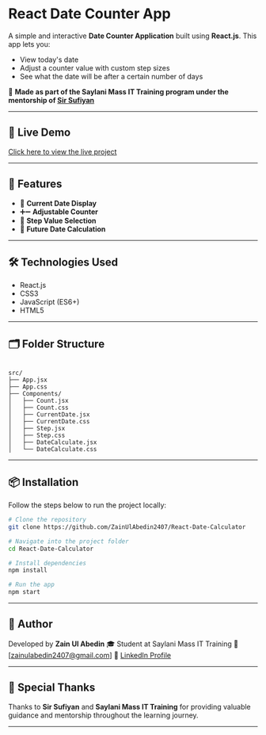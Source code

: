 # React Date Counter App

A simple and interactive **Date Counter Application** built using **React.js**. This app lets you:

- View today's date
- Adjust a counter value with custom step sizes
- See what the date will be after a certain number of days

🎯 **Made as part of the Saylani Mass IT Training program under the mentorship of [Sir Sufiyan](https://www.linkedin.com/in/innosufiyan/)**

---

## 🚀 Live Demo

[Click here to view the live project](https://react-date-calculator.vercel.app/)  

---

## 🧩 Features

- 📅 **Current Date Display**
- ➕➖ **Adjustable Counter**
- 🔢 **Step Value Selection**
- 📆 **Future Date Calculation**

---

## 🛠️ Technologies Used

- React.js
- CSS3
- JavaScript (ES6+)
- HTML5

---

## 🗂️ Folder Structure

```

src/
├── App.jsx
├── App.css
├── Components/
│   ├── Count.jsx
│   ├── Count.css
│   ├── CurrentDate.jsx
│   ├── CurrentDate.css
│   ├── Step.jsx
│   ├── Step.css
│   ├── DateCalculate.jsx
│   └── DateCalculate.css

````

---

## 📦 Installation

Follow the steps below to run the project locally:

```bash
# Clone the repository
git clone https://github.com/ZainUlAbedin2407/React-Date-Calculator

# Navigate into the project folder
cd React-Date-Calculator

# Install dependencies
npm install

# Run the app
npm start
````

---

## 🙋 Author

Developed by **Zain Ul Abedin**
🎓 Student at Saylani Mass IT Training
📧 \[zainulabedin2407@gmail.com]
🔗 [LinkedIn Profile](https://www.linkedin.com/in/zain-ul-abedin-75aa652b6/)

---

## 🙏 Special Thanks

Thanks to **Sir Sufiyan** and **Saylani Mass IT Training** for providing valuable guidance and mentorship throughout the learning journey.

---
